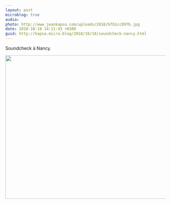 ```yaml
---
layout: post
microblog: true
audio: 
photo: http://www.jeankapsa.com/uploads/2018/bfb1cc097b.jpg
date: 2018-10-18 14:11:43 +0100
guid: http://kapsa.micro.blog/2018/10/18/soundcheck-nancy.html
---
```

Soundcheck à Nancy.

<img src="http://www.jeankapsa.com/uploads/2018/bfb1cc097b.jpg" width="600" height="450" />
